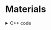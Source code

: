 # Materials
<details>
  <summary>C++ code</summary>
  [Read whole ASCII file into C++ std::string](https://stackoverflow.com/questions/2602013/read-whole-ascii-file-into-c-stdstring/) 
</details>
